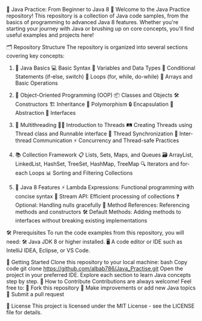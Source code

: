 🌟 Java Practice: From Beginner to Java 8 🌟
Welcome to the Java Practice repository! This repository is a collection of Java code samples, from the basics of programming to advanced Java 8 features. Whether you're starting your journey with Java or brushing up on core concepts, you'll find useful examples and projects here!

🗂️ Repository Structure
The repository is organized into several sections covering key concepts:

1. 🚀 Java Basics
💻 Basic Syntax
🔢 Variables and Data Types
📝 Conditional Statements (if-else, switch)
🔄 Loops (for, while, do-while)
🧮 Arrays and Basic Operations

2. 🧩 Object-Oriented Programming (OOP)
📦 Classes and Objects
🛠️ Constructors
🏗️ Inheritance
🧠 Polymorphism
🔒 Encapsulation
🌟 Abstraction
🔗 Interfaces

3. 🧵 Multithreading
🧑‍💻 Introduction to Threads
🛤️ Creating Threads using Thread class and Runnable interface
🔐 Thread Synchronization
🔄 Inter-thread Communication
⚡ Concurrency and Thread-safe Practices

4. 📚 Collection Framework
📋 Lists, Sets, Maps, and Queues
🗃️ ArrayList, LinkedList, HashSet, TreeSet, HashMap, TreeMap
🔍 Iterators and for-each Loops
📊 Sorting and Filtering Collections

5. 🌟 Java 8 Features
⚡ Lambda Expressions: Functional programming with concise syntax
🌊 Stream API: Efficient processing of collections
❓ Optional: Handling nulls gracefully
🎯 Method References: Referencing methods and constructors
🛠️ Default Methods: Adding methods to interfaces without breaking existing implementations

🛠️ Prerequisites
To run the code examples from this repository, you will need:
🛠️ Java JDK 8 or higher installed.
🖥️ A code editor or IDE such as IntelliJ IDEA, Eclipse, or VS Code.

🚀 Getting Started
Clone this repository to your local machine:
bash
Copy code
git clone https://github.com/albab786/Java_Practise.git
Open the project in your preferred IDE.
Explore each section to learn Java concepts step by step.
🌟 How to Contribute
Contributions are always welcome! Feel free to:
🍴 Fork this repository
🔧 Make improvements or add new Java topics
🚀 Submit a pull request

📜 License
This project is licensed under the MIT License - see the LICENSE file for details.

